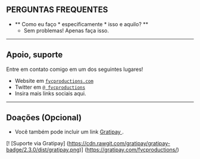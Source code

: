 ## PERGUNTAS FREQUENTES

- ** Como eu faço * especificamente * isso e aquilo? **
    - Sem problemas! Apenas faça isso.

---

## Apoio, suporte

Entre em contato comigo em um dos seguintes lugares!

- Website em <a href="http://fvcproductions.com" target="_blank"> `fvcproductions.com` </a>
- Twitter em <a href="http://twitter.com/fvcproductions" target="_blank"> `@ fvcproductions` </a>
- Insira mais links sociais aqui.

---

## Doações (Opcional)

- Você também pode incluir um link <a href="https://cdn.rawgit.com/gratipay/gratipay-badge/2.3.0/dist/gratipay.png" target="_blank"> Gratipay </a> .

[! [Suporte via Gratipay] (https://cdn.rawgit.com/gratipay/gratipay-badge/2.3.0/dist/gratipay.png)] (https://gratipay.com/fvcproductions/)
